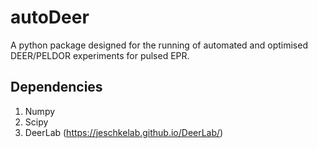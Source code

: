 # autoDeer
A python package designed for the running of automated and optimised DEER/PELDOR experiments for pulsed EPR. 

## Dependencies
1) Numpy
2) Scipy
3) DeerLab (https://jeschkelab.github.io/DeerLab/)

